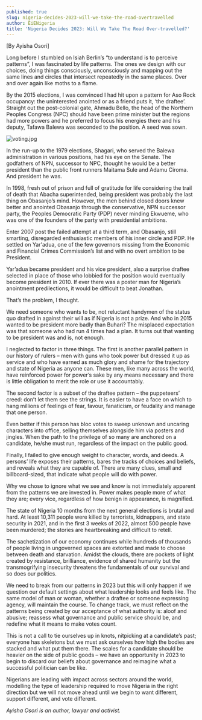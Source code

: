 ```yaml
---
published: true
slug: nigeria-decides-2023-will-we-take-the-road-overtravelled
author: EiENigeria
title: 'Nigeria Decides 2023: Will We Take The Road Over-travelled?'
---
```

[By Ayisha Osori]

Long before I stumbled on Isiah Berlin’s “to understand is to perceive patterns”, I was fascinated by life patterns. The ones we design with our choices, doing things consciously, unconsciously and mapping out the same lines and circles that intersect repeatedly in the same places. Over and over again like moths to a flame.

By the 2015 elections, I was convinced I had hit upon a pattern for Aso Rock occupancy: the uninterested anointed or as a friend puts it, ‘the draftee’. Straight out the post-colonial gate, Ahmadu Bello, the head of the Northern Peoples Congress (NPC) should have been prime minister but the regions had more powers and he preferred to focus his energies there and his deputy, Tafawa Balewa was seconded to the position. A seed was sown.


![voting.jpg]({{site.baseurl}}/media/prose-images/voting.jpg)



In the run-up to the 1979 elections, Shagari, who served the Balewa administration in various positions, had his eye on the Senate. The godfathers of NPN, successor to NPC, thought he would be a better president than the public front runners Maitama Sule and Adamu Ciroma. And president he was.

In 1998, fresh out of prison and full of gratitude for life considering the trail of death that Abacha superintended, being president was probably the last thing on Obasanjo’s mind. However, the men behind closed doors knew better and anointed Obasanjo through the conservative, NPN successor party, the Peoples Democratic Party (PDP) never minding Ekwueme, who was one of the founders of the party with presidential ambitions.

Enter 2007 post the failed attempt at a third term, and Obasanjo, still smarting, disregarded enthusiastic members of his inner circle and PDP. He settled on Yar'adua, one of the few governors missing from the Economic and Financial Crimes Commission’s list and with no overt ambition to be President.

Yar’adua became president and his vice president, also a surprise draftee selected in place of those who lobbied for the position would eventually become president in 2010. If ever there was a poster man for Nigeria’s anointment predilections, it would be difficult to beat Jonathan.

That’s the problem, I thought.

We need someone who wants to be, not reluctant handymen of the status quo drafted in against their will as if Nigeria is not a prize. And who in 2015 wanted to be president more badly than Buhari? The misplaced expectation was that someone who had run 4 times had a plan. It turns out that wanting to be president was and is, not enough.

I neglected to factor in three things. The first is another parallel pattern in our history of rulers – men with guns who took power but dressed it up as service and who have earned as much glory and shame for the trajectory and state of Nigeria as anyone can. These men, like many across the world, have reinforced power for power’s sake by any means necessary and there is little obligation to merit the role or use it accountably.

The second factor is a subset of the draftee pattern – the puppeteers’ creed: don’t let them see the strings. It is easier to have a face on which to hang millions of feelings of fear, favour, fanaticism, or feudality and manage that one person.

Even better if this person has bloc votes to sweep unknown and uncaring characters into office, selling themselves alongside him via posters and jingles. When the path to the privilege of so many are anchored on a candidate, he/she must run, regardless of the impact on the public good.

Finally, I failed to give enough weight to character, words, and deeds. A persons’ life exposes their patterns, bares the tracks of choices and beliefs, and reveals what they are capable of. There are many clues, small and billboard-sized, that indicate what people will do with power.

Why we chose to ignore what we see and know is not immediately apparent from the patterns we are invested in. Power makes people more of what they are; every vice, regardless of how benign in appearance, is magnified.

The state of Nigeria 10 months from the next general elections is brutal and hard. At least 10,311 people were killed by terrorists, kidnappers, and state security in 2021, and in the first 3 weeks of 2022, almost 500 people have been murdered; the stories are heartbreaking and difficult to retell.

The sachetization of our economy continues while hundreds of thousands of people living in ungoverned spaces are extorted and made to choose between death and starvation. Amidst the clouds, there are pockets of light created by resistance, brilliance, evidence of shared humanity but the transmogrifying insecurity threatens the fundamentals of our survival and so does our politics.

We need to break from our patterns in 2023 but this will only happen if we question our default settings about what leadership looks and feels like. The same model of man or woman, whether a draftee or someone expressing agency, will maintain the course. To change track, we must reflect on the patterns being created by our acceptance of what authority is: aloof and abusive; reassess what governance and public service should be, and redefine what it means to make votes count.

This is not a call to tie ourselves up in knots, nitpicking at a candidate’s past; everyone has skeletons but we must ask ourselves how high the bodies are stacked and what put them there. The scales for a candidate should be heavier on the side of public goods – we have an opportunity in 2023 to begin to discard our beliefs about governance and reimagine what a successful politician can be like.

Nigerians are leading with impact across sectors around the world, modelling the type of leadership required to move Nigeria in the right direction but we will not move ahead until we begin to want different, support different, and vote different.

_Ayisha Osori is an author, lawyer and activist._
